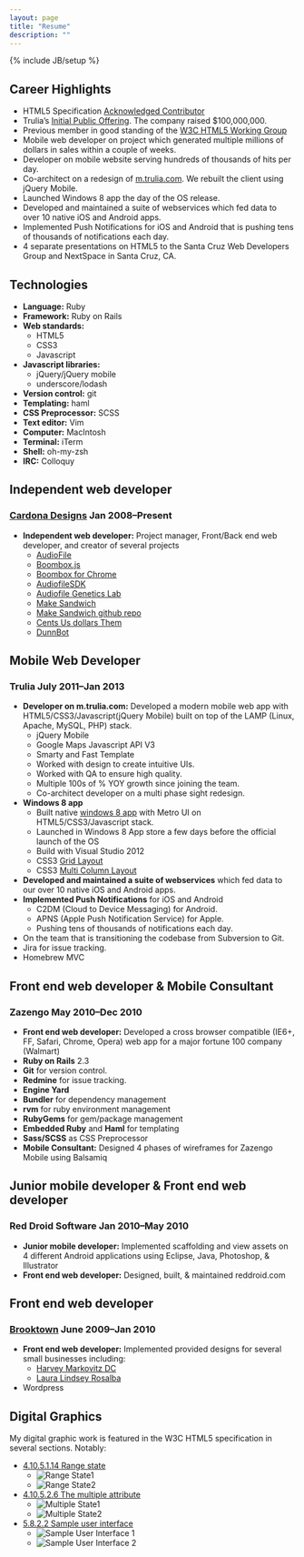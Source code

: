 ```yaml
---
layout: page
title: "Resume"
description: ""
---
```

{% include JB/setup %}

## Career Highlights

* HTML5 Specification [Acknowledged Contributor](http://www.w3.org/TR/2010/WD-html5-20100624/acknowledgements.html#acknowledgements)
* Trulia’s [Initial Public Offering](http://www.sec.gov/Archives/edgar/data/1349454/000119312512383756/d352334ds1a.htm). The company raised $100,000,000.
* Previous member in good standing of the [W3C HTML5 Working Group](http://www.w3.org/2000/09/dbwg/details?group=40318&public=1)
* Mobile web developer on project which generated multiple millions of dollars in sales within a couple of weeks.
* Developer on mobile website serving hundreds of thousands of hits per day.
* Co-architect on a redesign of [m.trulia.com](http://m.trulia.com). We rebuilt the client using jQuery Mobile.
* Launched Windows 8 app the day of the OS release.
* Developed and maintained a suite of webservices which fed data to over 10 native iOS and Android apps.
* Implemented Push Notifications for iOS and Android that is pushing tens of thousands of notifications each day.
* 4 separate presentations on HTML5 to the Santa Cruz Web Developers Group and NextSpace in Santa Cruz, CA.

## Technologies

* **Language:** Ruby
* **Framework:** Ruby on Rails
* **Web standards:**
   * HTML5
   * CSS3
   * Javascript
* **Javascript libraries:** 
   * jQuery/jQuery mobile
   * underscore/lodash
* **Version control:** git
* **Templating:** haml
* **CSS Preprocessor:** SCSS
* **Text editor:** Vim
* **Computer:** MacIntosh
* **Terminal:** iTerm
* **Shell:** oh-my-zsh
* **IRC:** Colloquy

## Independent web developer
### [Cardona Designs](http://cardonadesigns.com) Jan 2008–Present

* **Independent web developer:** Project manager, Front/Back end web developer, and creator of several projects
    * [AudioFile](https://audiofile.cc/)
    * [Boombox.js](https://audiofile.cc/boombox/)
    * [Boombox for Chrome](https://audiofile.cc/chrome/)
    * [AudiofileSDK](https://github.com/cgcardona/audiofile_sdk)
    * [Audiofile Genetics Lab](http://audiofile-genetics-lab.herokuapp.com/)
    * [Make Sandwich](http://protected-wildwood-4960.herokuapp.com/)
    * [Make Sandwich github repo](https://github.com/cgcardona/make_sandwich_app/)
    * [Cents Us dollars Them](http://cents-us-dollars-them.herokuapp.com/)
    * [DunnBot](https://github.com/cgcardona/dunn)

## Mobile Web Developer
### Trulia July 2011–Jan 2013

* **Developer on m.trulia.com:** Developed a modern mobile web app with HTML5/CSS3/Javascript(jQuery Mobile) built on top of the LAMP (Linux, Apache, MySQL, PHP) stack.
    * jQuery Mobile
    * Google Maps Javascript API V3
    * Smarty and Fast Template
    * Worked with design to create intuitive UIs.
    * Worked with QA to ensure high quality.
    * Multiple 100s of % YOY growth since joining the team.
    * Co-architect developer on a multi phase sight redesign.
* **Windows 8 app**
    * Built native [windows 8 app](http://apps.microsoft.com/windows/en-US/app/trulia-real-estate-homes-for/aaa2a256-90ca-4abd-938f-3788f598a235) with Metro UI on HTML5/CSS3/Javascript stack.
    * Launched in Windows 8 App store a few days before the official launch of the OS
    * Build with Visual Studio 2012
    * CSS3 [Grid Layout](http://goo.gl/uVchw)
    * CSS3 [Multi Column Layout](http://goo.gl/nqxRN)
* **Developed and maintained a suite of webservices** which fed data to our over 10 native iOS and Android apps.
* **Implemented Push Notifications** for iOS and Android
    * C2DM (Cloud to Device Messaging) for Android.
    * APNS (Apple Push Notification Service) for Apple.
    * Pushing tens of thousands of notifications each day.
* On the team that is transitioning the codebase from Subversion to Git.
* Jira for issue tracking.
* Homebrew MVC

## Front end web developer & Mobile Consultant
### Zazengo May 2010–Dec 2010

* **Front end web developer:** Developed a cross browser compatible (IE6+, FF, Safari, Chrome, Opera) web app for a major fortune 100 company (Walmart) 
* **Ruby on Rails** 2.3
* **Git** for version control.
* **Redmine** for issue tracking.
* **Engine Yard**
* **Bundler** for dependency management
* **rvm** for ruby environment management
* **RubyGems** for gem/package management
* **Embedded Ruby** and **Haml** for templating
* **Sass/SCSS** as CSS Preprocessor
* **Mobile Consultant:** Designed 4 phases of wireframes for Zazengo Mobile using Balsamiq

## Junior mobile developer & Front end web developer
### Red Droid Software Jan 2010–May 2010

* **Junior mobile developer:** Implemented scaffolding and view assets on 4 different Android applications using Eclipse, Java, Photoshop, & Illustrator
* **Front end web developer:** Designed, built, & maintained reddroid.com

## Front end web developer
### [Brooktown](http://brooktown.com/) June 2009–Jan 2010

* **Front end web developer:** Implemented provided designs for several small businesses including:
    * [Harvey Markovitz DC](http://www.hmarkovitzdc.com/)
    * [Laura Lindsey Rosalba](http://lauralindsayrosalba.com/)
* Wordpress

## Digital Graphics

My digital graphic work is featured in the W3C HTML5 specification in several sections. Notably:

* [4.10.5.1.14 Range state](http://goo.gl/TBcqt)
    * ![Range State1](http://www.cardonadesigns.com/img/whatwg-range-ex1.png "Range state1")
    * ![Range State2](http://www.cardonadesigns.com/img/whatwg-range-ex2.png "Range state1")
* [4.10.5.2.6 The multiple attribute](http://www.w3.org/html/wg/drafts/html/master/embedded-content-0.html#attr-input-multiple)
    * ![Multiple State1](http://www.cardonadesigns.com/img/whatwg-multiple-example-1.png "Multiple state1")
    * ![Multiple State2](http://www.cardonadesigns.com/img/whatwg-multiple-example-2.png "Multiple state2")
* [5.8.2.2 Sample user interface](http://www.w3.org/html/wg/drafts/html/master/embedded-content-0.html#custom-handlers)
    * ![Sample User Interface 1](http://www.cardonadesigns.com/img/whatwg-6_8-ex1.png "Sample User Interface 1")
    * ![Sample User Interface 2](http://www.cardonadesigns.com/img/whatwg-6_8-ex2.png "Sample User Interface 2")
